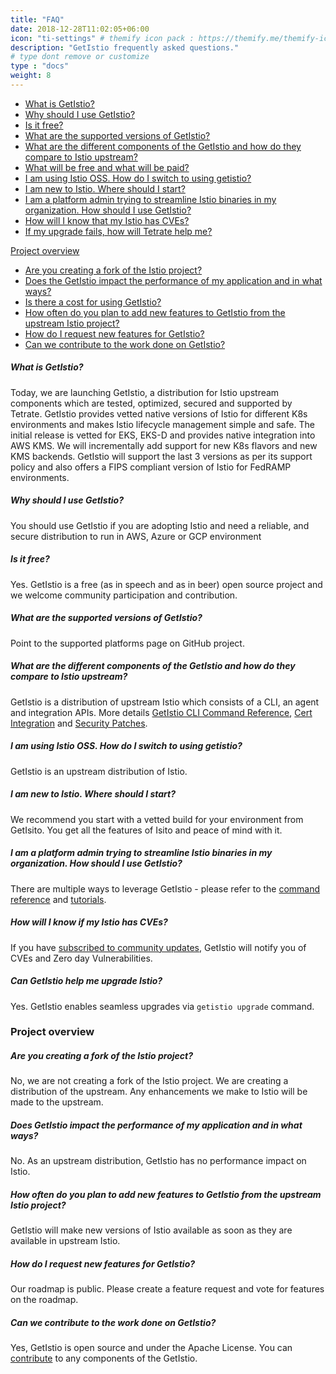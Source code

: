 ```yaml
---
title: "FAQ"
date: 2018-12-28T11:02:05+06:00
icon: "ti-settings" # themify icon pack : https://themify.me/themify-icons
description: "GetIstio frequently asked questions."
# type dont remove or customize
type : "docs"
weight: 8
---
```


- [What is GetIstio?](#what-is-getistio)
- [Why should I use GetIstio?](#why-should-i-use-getistio)
- [Is it free?](#is-it-free)
- [What are the supported versions of GetIstio?](#what-are-the-supported-versions-of-getistio)
- [What are the different components of the GetIstio and how do they compare to Istio upstream?](#what-are-the-different-components-of-the-getistio-and-how-do-they-compare-to-istio-upstream)
- [What will be free and what will be paid?](#what-will-be-free-and-what-will-be-paid)
- [I am using Istio OSS. How do I switch to using getistio?](#i-am-using-istio-oss-how-do-i-switch-to-using-getistio)
- [I am new to Istio. Where should I start?](#i-am-new-to-istio-where-should-i-start)
- [I am a platform admin trying to streamline Istio binaries in my organization. How should I use GetIstio?](#i-am-a-platform-admin-trying-to-streamline-istio-binaries-in-my-organization-how-should-i-use-getistio)
- [How will I know that my Istio has CVEs?](#how-will-i-know-that-my-istio-has-cves)
- [If my upgrade fails, how will Tetrate help me?](#if-my-upgrade-fails-how-will-tetrate-help-me)


[Project overview](#project-overview)
- [Are you creating a fork of the Istio project?](#are-you-creating-a-fork-of-the-istio-project)
- [Does the GetIstio impact the performance of my application and in what ways?](#does-the-getistio-impact-the-performance-of-my-application-and-in-what-ways)
- [Is there a cost for using GetIstio?](#is-there-a-cost-for-using-getistio)
- [How often do you plan to add new features to GetIstio from the upstream Istio project?](#how-often-do-you-plan-to-add-new-features-to-getistio-from-the-upstream-istio-project)
- [How do I request new features for GetIstio?](#how-do-i-request-new-features-for-getistio)
- [Can we contribute to the work done on GetIstio?](#can-we-contribute-to-the-work-done-on-getistio)

##### What is GetIstio?
Today, we are launching GetIstio, a distribution for Istio upstream components which are tested, optimized, secured and supported by Tetrate. GetIstio provides vetted native versions of Istio for different K8s environments and makes Istio lifecycle management simple and safe.  The initial release is vetted for EKS, EKS-D and provides native integration into AWS KMS. We will incrementally add support for new K8s flavors and new KMS backends. GetIstio will support the last 3 versions as per its support policy and also offers a FIPS compliant version of Istio for FedRAMP environments.

##### Why should I use GetIstio?
You should use GetIstio if you are adopting Istio and need a reliable, and secure distribution to run in AWS, Azure or GCP environment 

##### Is it free?
Yes. GetIstio is a free (as in speech and as in beer) open source project and we welcome community participation and contribution. 

##### What are the supported versions of GetIstio?
Point to the supported platforms page on GitHub project.

##### What are the different components of the GetIstio and how do they compare to Istio upstream?
GetIstio is a distribution of upstream Istio which consists of a CLI, an agent and integration APIs. More details [GetIstio CLI Command Reference](/getistio-cli/reference/getistio), [Cert Integration](/istio-ca-certs-integrations) and [Security Patches](/download).

##### I am using Istio OSS. How do I switch to using getistio?
GetIstio is an upstream distribution of Istio.      

##### I am new to Istio. Where should I start?
We recommend you start with a vetted build for your environment from GetIsito. You get all the features of Isito and peace of mind with it.

##### I am a platform admin trying to streamline Istio binaries in my organization. How should I use GetIstio?
There are multiple ways to leverage GetIstio - please refer to the [command reference](/getistio-cli/reference/getistio) and [tutorials](/istio-tutorials).

##### How will I know if my Istio has CVEs?
If you have [subscribed to community updates](/), GetIstio will notify you of CVEs and Zero day Vulnerabilities.

##### Can GetIstio help me upgrade Istio?
Yes. GetIstio enables seamless upgrades via `getistio upgrade` command. 

### Project overview

#####  Are you creating a fork of the Istio project?
No, we are not creating a fork of the Istio project. We are creating a distribution of the upstream. Any enhancements we make to Istio will be made to the upstream.

##### Does GetIstio impact the performance of my application and in what ways?
No. As an upstream distribution, GetIstio has no performance impact on Istio.

##### How often do you plan to add new features to GetIstio from the upstream Istio project?
GetIstio will make new versions of Istio available as soon as they are available in upstream Istio.

##### How do I request new features for GetIstio?
Our roadmap is public. Please create a feature request and vote for features on the roadmap.

##### Can we contribute to the work done on GetIstio?
Yes, GetIstio is open source and under the Apache License. You can [contribute](/community/building-and-testing) to any components of the GetIstio.

